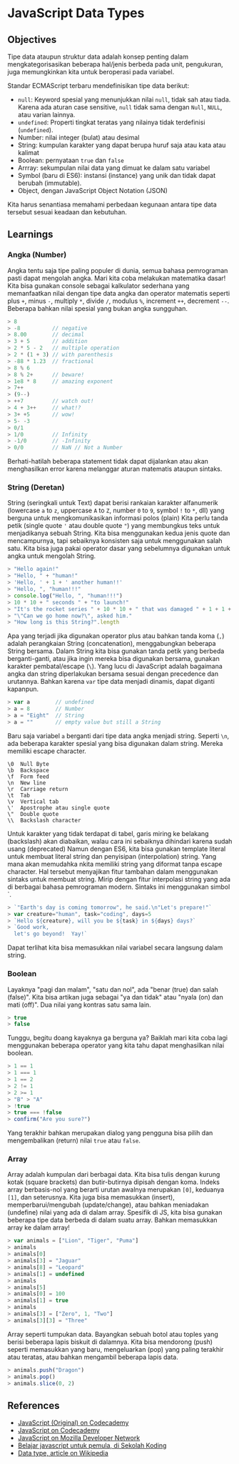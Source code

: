 # JavaScript Data Types

## Objectives

Tipe data ataupun struktur data adalah konsep penting dalam mengkategorisasikan beberapa hal/jenis berbeda pada unit, pengukuran, juga memungkinkan kita untuk beroperasi pada variabel.

Standar ECMAScript terbaru mendefinisikan tipe data berikut:

- `null`: Keyword spesial yang menunjukkan nilai `null`, tidak sah atau tiada. Karena ada aturan case sensitive, `null` tidak sama dengan `Null`, `NULL`, atau varian lainnya.
- `undefined`: Properti tingkat teratas yang nilainya tidak terdefinisi (`undefined`).
- Number: nilai integer (bulat) atau desimal
- String: kumpulan karakter yang dapat berupa huruf saja atau kata atau kalimat
- Boolean: pernyataan `true` dan `false`
- Arrray: sekumpulan nilai data yang dimuat ke dalam satu variabel
- Symbol (baru di ES6): instansi (instance) yang unik dan tidak dapat berubah (immutable).
- Object, dengan JavaScript Object Notation (JSON)

Kita harus senantiasa memahami perbedaan kegunaan antara tipe data tersebut sesuai keadaan dan kebutuhan.

## Learnings

### Angka (Number)

Angka tentu saja tipe paling populer di dunia, semua bahasa pemrograman pasti dapat mengolah angka. Mari kita coba melakukan matematika dasar! Kita bisa gunakan console sebagai kalkulator sederhana yang memanfaatkan nilai dengan tipe data angka dan operator matematis seperti plus `+`, minus `-`, multiply `*`, divide `/`, modulus `%`, increment `++`, decrement `--`. Beberapa bahkan nilai spesial yang bukan angka sungguhan.

```javascript
> 8
> -8          // negative
> 8.00        // decimal
> 3 + 5       // addition
> 2 * 5 - 2   // multiple operation
> 2 * (1 + 3) // with parenthesis
> -88 * 1.23  // fractional
> 8 % 6
> 8 % 2+      // beware!
> 1e8 * 8     // amazing exponent
> 7++
> (9--)
> ++7         // watch out!
> 4 + 3++     // what!?
> 3+ +5       // wow!
> 5- -3
> 0/1
> 1/0         // Infinity
> -1/0        // -Infinity
> 0/0         // NaN // Not a Number
```

Berhati-hatilah beberapa statement tidak dapat dijalankan atau akan menghasilkan error karena melanggar aturan matematis ataupun sintaks.

### String (Deretan)

String (seringkali untuk Text) dapat berisi rankaian karakter alfanumerik (lowercase `a` to `z`, uppercase `A` to `Z`, number `0` to `9`, symbol `!` to `*`, dll) yang berguna untuk mengkomunikasikan informasi polos (plain)
Kita perlu tanda petik (single quote `'` atau double quote `"`) yang membungkus teks untuk menjadikanya sebuah String. Kita bisa menggunakan kedua jenis quote dan mencampurnya, tapi sebaiknya konsisten saja untuk menggunakan salah satu. Kita bisa juga pakai operator dasar yang sebelumnya digunakan untuk angka untuk mengolah String.

```javascript
> "Hello again!"
> "Hello, " + "human!"
> 'Hello, ' + 1 + ' another human!!'
> "Hello, ", "human!!!"
> console.log("Hello, ", "human!!!")
> 10 * 10 + " seconds " + "to launch!"
> "It's the rocket series " + 10 * 10 + " that was damaged " + 1 + 1 + " hour ago!"
> "\"Can we go home now?\", asked him."
> "How long is this String?".length
```

Apa yang terjadi jika digunakan operator plus atau bahkan tanda koma (`,`) adalah perangkaian String (concatenation), menggabungkan beberapa String bersama. Dalam String kita bisa gunakan tanda petik yang berbeda berganti-ganti, atau jika ingin mereka bisa digunakan bersama, gunakan karakter pembatal/escape (`\`). Yang lucu di JavaScript adalah bagaimana angka dan string diperlakukan bersama sesuai dengan precedence dan urutannya. Bahkan karena `var` tipe data menjadi dinamis, dapat diganti kapanpun.

```javascript
> var a        // undefined
> a = 8        // Number
> a = "Eight"  // String
> a = ""       // empty value but still a String
```

Baru saja variabel `a` berganti dari tipe data angka menjadi string. Seperti `\n`, ada beberapa karakter spesial yang bisa digunakan dalam string. Mereka memiliki escape character.

```
\0	Null Byte
\b	Backspace
\f	Form feed
\n	New line
\r	Carriage return
\t	Tab
\v	Vertical tab
\'	Apostrophe atau single quote
\"	Double quote
\\	Backslash character
```

Untuk karakter yang tidak terdapat di tabel, garis miring ke belakang (backslash) akan diabaikan, walau cara ini sebaiknya dihindari karena sudah usang (deprecated)
Namun dengan ES6, kita bisa gunakan template literal untuk membuat literal string dan penyisipan (interpolation) string. Yang mana akan memudahka nkita memiliki string yang diformat tanpa escape character. Hal tersebut menyajikan fitur tambahan dalam menggunakan sintaks untuk membuat string. Mirip dengan fitur interpolasi string yang ada di berbagai bahasa pemrograman modern. Sintaks ini menggunakan simbol `.

```javascript
> `"Earth's day is coming tomorrow", he said.\n"Let's prepare!"`
> var creature="human", task="coding", days=5
> `Hello ${creature}, will you be ${task} in ${days} days?`
> `Good work,
  let's go beyond!	Yay!`
```

Dapat terlihat kita bisa memasukkan nilai variabel secara langsung dalam string.

### Boolean

Layaknya "pagi dan malam", "satu dan nol", ada "benar (true) dan salah (false)". Kita bisa artikan juga sebagai "ya dan tidak" atau "nyala (on) dan mati (off)". Dua nilai yang kontras satu sama lain.

```javascript
> true
> false
```

Tunggu, begitu doang kayaknya ga berguna ya? Baiklah mari kita coba lagi menggunakan beberapa operator yang kita tahu dapat menghasilkan nilai boolean.

```javascript
> 1 == 1
> 1 === 1
> 1 == 2
> 2 != 1
> 2 >= 1
> "B" > "A"
> !true
> true === !false
> confirm("Are you sure?")
```

Yang terakhir bahkan merupakan dialog yang pengguna bisa pilih dan mengembalikan (return) nilai `true` atau `false`.

### Array

Array adalah kumpulan dari berbagai data. Kita bisa tulis dengan kurung kotak (square brackets) dan butir-butirnya dipisah dengan koma. Indeks array berbasis-nol yang berarti urutan awalnya merupakan `[0]`, keduanya `[1]`, dan seterusnya.
Kita juga bisa memasukkan (insert), memperbarui/mengubah (update/change), atau bahkan meniadakan (undefine) nilai yang ada di dalam array. Spesifik di JS, kita bisa gunakan beberapa tipe data berbeda di dalam suatu array. Bahkan memasukkan array ke dalam array!

```javascript
> var animals = ["Lion", "Tiger", "Puma"]
> animals
> animals[0]
> animals[3] = "Jaguar"
> animals[8] = "Leopard"
> animals[1] = undefined
> animals
> animals[5]
> animals[0] = 100
> animals[1] = true
> animals
> animals[3] = ["Zero", 1, "Two"]
> animals[3][3] = "Three"
```

Array seperti tumpukan data. Bayangkan sebuah botol atau toples yang berisi beberapa lapis biskuit di dalamnya. Kita bisa mendorong (push) seperti memasukkan yang baru, mengeluarkan (pop) yang paling terakhir atau teratas, atau bahkan mengambil beberapa lapis data.

```javascript
> animals.push("Dragon")
> animals.pop()
> animals.slice(0, 2)
```

## References

- [JavaScript (Original) on Codecademy](https://www.codecademy.com/en/tracks/javascript-original)
- [JavaScript on Codecademy](https://www.codecademy.com/learn/javascript)
- [JavaScript on Mozilla Developer Network](https://developer.mozilla.org/en-US/docs/Web/JavaScript)
- [Belajar javascript untuk pemula, di Sekolah Koding](https://sekolahkoding.com/kelas/belajar-javascript-untuk-pemula)
- [Data type, article on Wikipedia](https://en.wikipedia.org/wiki/Data_type)
